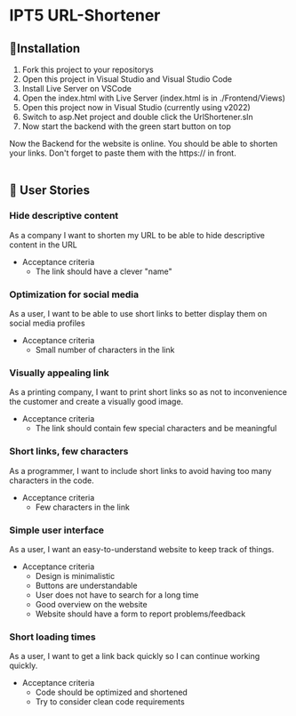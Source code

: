 # IPT5 URL-Shortener

## 📖Installation
 1. Fork this project to your repositorys
 2. Open this project in Visual Studio and Visual Studio Code
 3. Install Live Server on VSCode
 4. Open the index.html with Live Server (index.html is in ./Frontend/Views)
 5. Open this project now in Visual Studio (currently using v2022)
 6. Switch to asp.Net project and double click the UrlShortener.sln
 7. Now start the backend with the green start button on top

 Now the Backend for the website is online. You should be able to shorten your links. Don't forget to paste them with the https:// in front.
<br> <br>

## 👦 User Stories

### Hide descriptive content
As a company I want to shorten my URL to be able to hide descriptive content in the URL
- Acceptance criteria
  - The link should have a clever "name"

### Optimization for social media
As a user, I want to be able to use short links to better display them on social media profiles
- Acceptance criteria
  - Small number of characters in the link

### Visually appealing link
As a printing company, I want to print short links so as not to inconvenience the customer and create a visually good image.
- Acceptance criteria
  - The link should contain few special characters and be meaningful

### Short links, few characters
As a programmer, I want to include short links to avoid having too many characters in the code. 
- Acceptance criteria
  - Few characters in the link

### Simple user interface
As a user, I want an easy-to-understand website to keep track of things.
- Acceptance criteria
  - Design is minimalistic
  - Buttons are understandable
  - User does not have to search for a long time
  - Good overview on the website
  - Website should have a form to report problems/feedback

### Short loading times
As a user, I want to get a link back quickly so I can continue working quickly.
- Acceptance criteria
  - Code should be optimized and shortened
  - Try to consider clean code requirements